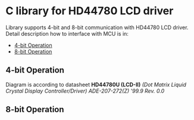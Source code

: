 # C library for HD44780 LCD driver

Library supports 4-bit and 8-bit communication with HD44780 LCD driver. Detail description how to interface with MCU is in:
- [4-bit Operation](#4bit-Operation)
- [8-bit Operation](#8bit-Operation)

## 4-bit Operation
Diagram is according to datasheet **HD44780U (LCD-II)** *(Dot Matrix Liquid Crystal Display Controller/Driver) ADE-207-272(Z) '99.9
Rev. 0.0*
## 8-bit Operation

